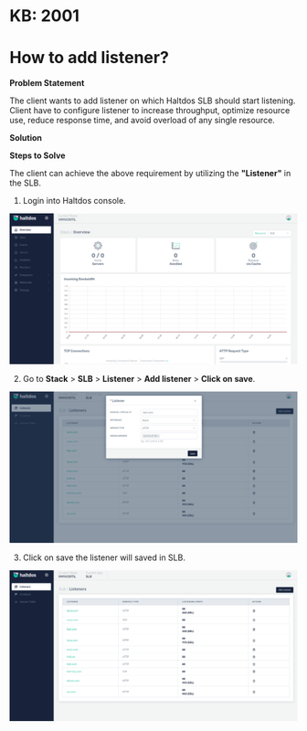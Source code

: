 # KB: 2001

# How to add listener?

**Problem Statement**

The client wants to add listener on which Haltdos SLB should start listening. Client have to configure listener to increase throughput, optimize resource use, reduce response time, and avoid overload of any single resource.

**Solution** 

**Steps to Solve**

The client can achieve the above requirement by utilizing the **"Listener"** in the SLB.

1. Login into Haltdos console.

![listner](/img/adc/kb/v2/overview_kb_2001_1.png)

2. Go to **Stack** > **SLB** > **Listener** > **Add listener** > **Click on save**.

![listner](/img/adc/kb/v2/listener_kb_2001_2.png)

3. Click on save the listener will saved in SLB.

![listner](/img/adc/kb/v2/listener_kb_2001_3.png)
